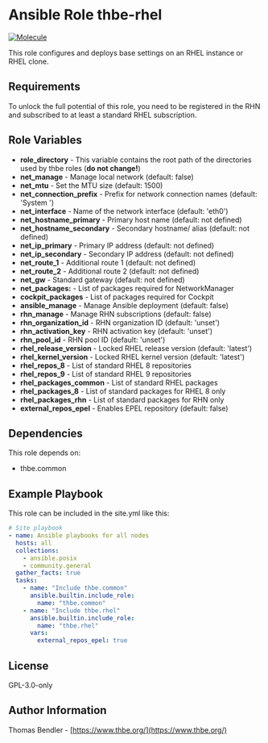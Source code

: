 # Ansible Role thbe-rhel

[![Molecule](https://github.com/thbe/ansible-role-rhel/actions/workflows/molecule.yml/badge.svg)](https://github.com/thbe/ansible-role-rhel/actions/workflows/molecule.yml)

This role configures and deploys base settings on an RHEL instance or RHEL clone.

## Requirements

To unlock the full potential of this role, you need to be registered in the RHN and subscribed to at least a standard RHEL subscription.

## Role Variables

* **role_directory** - This variable contains the root path of the directories used by thbe roles (**do not change!**)
* **net_manage** - Manage local network (default: false)
* **net_mtu** - Set the MTU size (default: 1500)
* **net_connection_prefix** - Prefix for network connection names (default: 'System ')
* **net_interface** - Name of the network interface (default: 'eth0')
* **net_hostname_primary** - Primary host name (default: not defined)
* **net_hostname_secondary** - Secondary hostname/ alias (default: not defined)
* **net_ip_primary** - Primary IP address (default: not defined)
* **net_ip_secondary** - Secondary IP address (default: not defined)
* **net_route_1** - Additional route 1 (default: not defined)
* **net_route_2** - Additional route 2 (default: not defined)
* **net_gw** - Standard gateway (default: not defined)
* **net_packages:** - List of packages required for NetworkManager
* **cockpit_packages** - List of packages required for Cockpit
* **ansible_manage** - Manage Ansible deployment (default: false)
* **rhn_manage** - Manage RHN subscriptions (default: false)
* **rhn_organization_id** - RHN organization ID (default: 'unset')
* **rhn_activation_key** - RHN activation key (default: 'unset')
* **rhn_pool_id** - RHN pool ID (default: 'unset')
* **rhel_release_version** - Locked RHEL release version (default: 'latest')
* **rhel_kernel_version** - Locked RHEL kernel version (default: 'latest')
* **rhel_repos_8** - List of standard RHEL 8 repositories
* **rhel_repos_9** - List of standard RHEL 9 repositories
* **rhel_packages_common** - List of standard RHEL packages
* **rhel_packages_8** - List of standard packages for RHEL 8 only
* **rhel_packages_rhn** - List of standard packages for RHN only
* **external_repos_epel** - Enables EPEL repository (default: false)

## Dependencies

This role depends on:

* thbe.common

## Example Playbook

This role can be included in the site.yml like this:

```yaml
# Site playbook
- name: Ansible playbooks for all nodes
  hosts: all
  collections:
    - ansible.posix
    - community.general
  gather_facts: true
  tasks:
    - name: "Include thbe.common"
      ansible.builtin.include_role:
        name: "thbe.common"
    - name: "Include thbe.rhel"
      ansible.builtin.include_role:
        name: "thbe.rhel"
      vars:
        external_repos_epel: true
```

## License

GPL-3.0-only

## Author Information

Thomas Bendler - [https://www.thbe.org/](https://www.thbe.org/)
